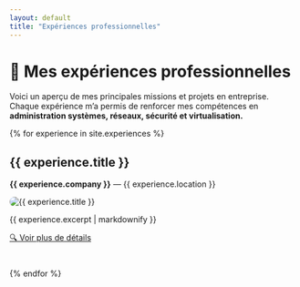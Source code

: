 ```yaml
---
layout: default
title: "Expériences professionnelles"
---
```


# 🧰 Mes expériences professionnelles

Voici un aperçu de mes principales missions et projets en entreprise.  
Chaque expérience m’a permis de renforcer mes compétences en **administration systèmes, réseaux, sécurité et virtualisation.**

{% for experience in site.experiences %}
<div style="margin-bottom: 40px;">
  <h2>{{ experience.title }}</h2>
  <p><strong>{{ experience.company }}</strong> — {{ experience.location }}</p>
  <img src="{{ experience.image }}" alt="{{ experience.title }}" style="max-width:100%; border-radius:10px;">
  <p>{{ experience.excerpt | markdownify }}</p>
  <a href="{{ experience.url }}">🔍 Voir plus de détails</a>
</div>
{% endfor %}

